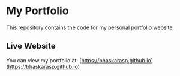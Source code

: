 # My Portfolio

This repository contains the code for my personal portfolio website.

## Live Website

You can view my portfolio at: [https://bhaskarasp.github.io](https://bhaskarasp.github.io)
